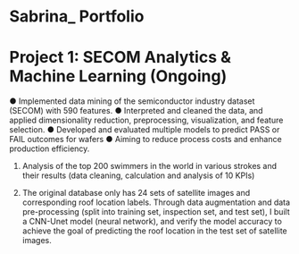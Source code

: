 # Sabrina_ Portfolio

# Project 1: SECOM Analytics & Machine Learning (Ongoing)
 ● Implemented data mining of the semiconductor industry dataset (SECOM) with 590 features. 
 ● Interpreted and cleaned the data, and applied dimensionality reduction, preprocessing, visualization, and feature selection.
 ● Developed and evaluated multiple models to predict PASS or FAIL outcomes for wafers
 ● Aiming to reduce process costs and enhance production efficiency.
 
 
 
 

1. Analysis of the top 200 swimmers in the world in various strokes and their results (data cleaning, calculation and analysis of 10 KPIs)



3. The original database only has 24 sets of satellite images and corresponding roof location labels. Through data augmentation and data pre-processing (split into training set, inspection set, and test set), I built a CNN-Unet model (neural network), and verify the model accuracy to achieve the goal of predicting the roof location in the test set of satellite images.
